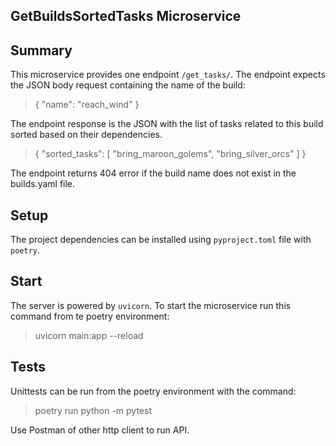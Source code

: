 ## GetBuildsSortedTasks Microservice  <!-- omit in toc -->

## Summary

This microservice provides one endpoint `/get_tasks/`.
The endpoint expects the JSON body request containing the name of the build:
> {
>     "name": "reach_wind"
> }
>
The endpoint response is the JSON with the list of tasks related to this build sorted based on their dependencies.
> {
>     "sorted_tasks": [
>         "bring_maroon_golems",
>         "bring_silver_orcs"
>     ]
> }
>
The endpoint returns 404 error if the build name does not exist in the builds.yaml file.

## Setup

The project dependencies can be installed using `pyproject.toml` file with `poetry`.

## Start

The server is powered by `uvicorn`. To start the microservice run this command from te poetry environment:

> uvicorn main:app --reload

## Tests

Unittests can be run from the poetry environment with the command:
 > poetry run python -m pytest
 >

Use Postman of other http client to run API.
